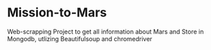 # Mission-to-Mars
Web-scrapping Project to get all information about Mars and Store in Mongodb, utlizing Beautifulsoup and chromedriver
